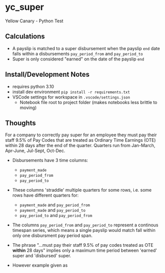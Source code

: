 # yc_super
Yellow Canary - Python Test

## Calculations
- A payslip is matched to a super disbursement when the payslip `end` date falls within a disbursements `pay_period_from` and `pay_period_to`
- Super is only considered "earned" on the date of the payslip  `end`

## Install/Development Notes
- requires python 3.10
- install dev environment `pip install -r requirements.txt`
- VSCode settings for workspace in `.vscode/settings.json`
  - Notebook file root to project folder (makes notebooks less brittle to moving)

## Thoughts
For a company to correctly pay super for an employee they must pay their staff 9.5% of Pay Codes that are treated as Ordinary Time Earnings (OTE) within 28 days after the end of the quarter. Quarters run from Jan-March, Apr-June, Jul-Sept, Oct-Dec.

- Disbursements have 3 time columns:
  - `payment_made`
  - `pay_period_from`
  - `pay_period_to`

- These columns 'straddle' multiple quarters for some rows, i.e. some rows have different quarters for:
  - `payment_made` and `pay_period_from`
  - `payment_made` and `pay_period_to`
  - `pay_period_to` and `pay_period_from`

- The columns `pay_period_from` and `pay_period_to` represent a continous timespan series, which means a single payslip would match fall within only one disbursment pay period span.

- The phrase "...must pay their staff 9.5% of pay codes treated as OTE **within** 28 days" implies only a maximum time period between 'earned' super and 'disbursed' super.

- However example given as 